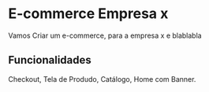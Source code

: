 # E-commerce Empresa x

Vamos Criar um e-commerce, para a empresa x e blablabla

## Funcionalidades

Checkout, Tela de Produdo, Catálogo, Home com Banner.

